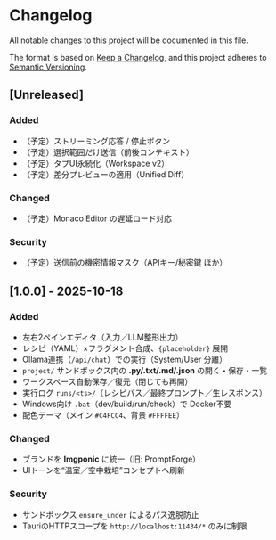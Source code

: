 # Changelog
All notable changes to this project will be documented in this file.

The format is based on [Keep a Changelog](https://keepachangelog.com/en/1.0.0/),
and this project adheres to [Semantic Versioning](https://semver.org/spec/v2.0.0.html).

## [Unreleased]

### Added
- （予定）ストリーミング応答 / 停止ボタン
- （予定）選択範囲だけ送信（前後コンテキスト）
- （予定）タブUI永続化（Workspace v2）
- （予定）差分プレビューの適用（Unified Diff）

### Changed
- （予定）Monaco Editor の遅延ロード対応

### Security
- （予定）送信前の機密情報マスク（APIキー/秘密鍵 ほか）

## [1.0.0] - 2025-10-18
### Added
- 左右2ペインエディタ（入力／LLM整形出力）
- レシピ（YAML）×フラグメント合成、`{placeholder}` 展開
- Ollama連携（`/api/chat`）での実行（System/User 分離）
- `project/` サンドボックス内の **.py/.txt/.md/.json** の開く・保存・一覧
- ワークスペース自動保存／復元（閉じても再開）
- 実行ログ `runs/<ts>/`（レシピパス／最終プロンプト／生レスポンス）
- Windows向け `.bat`（dev/build/run/check）で Docker不要
- 配色テーマ（メイン `#C4FCC4`、背景 `#FFFFEE`）

### Changed
- ブランドを **Imgponic** に統一（旧: PromptForge）
- UIトーンを“温室／空中栽培”コンセプトへ刷新

### Security
- サンドボックス `ensure_under` によるパス逸脱防止
- TauriのHTTPスコープを `http://localhost:11434/*` のみに制限
